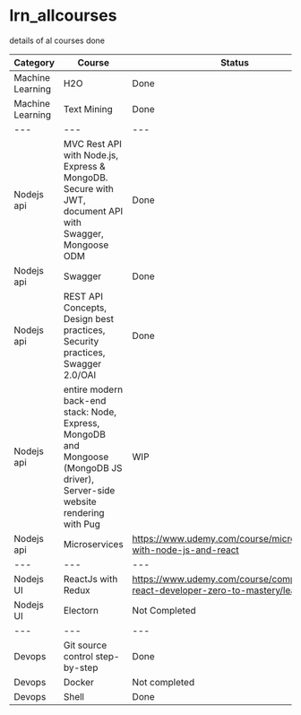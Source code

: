 # lrn_allcourses
details of al courses done

| Category| Course | Status | URL | github link | Comment | 
|--- |--- |--- |--- |--- |--- |
|Machine Learning| H2O | Done | | https://github.com/kapilkathuria/lrn_h2o | |
| Machine Learning  | Text Mining | Done |https://www.coursera.org/learn/python-text-mining | https://github.com/kapilkathuria/lrn_textmining||
|--- |--- |--- |--- |--- |--- |
|Nodejs api | MVC Rest API with Node.js, Express & MongoDB. Secure with JWT, document API with Swagger, Mongoose ODM  | Done | https://www.udemy.com/course/nodejs-rest-api-jwt-security-mongodb-complete-guide  | https://github.com/kapilkathuria/lrn_jwt | |
|Nodejs api | Swagger | Done | https://www.udemy.com/course/nodejs-api-development-with-swagger  | https://github.com/kapilkathuria/lrn_swagger | |
| Nodejs api | REST API Concepts, Design best practices, Security practices, Swagger 2.0/OAI | Done | https://www.udemy.com/course/rest-api/learn/ | | |
| Nodejs api | entire modern back-end stack: Node, Express, MongoDB and Mongoose (MongoDB JS driver), Server-side website rendering with Pug | WIP | https://www.udemy.com/course/nodejs-express-mongodb-bootcamp | https://github.com/kapilkathuria/lrn_nodejs-api | |
| Nodejs api | Microservices |https://www.udemy.com/course/microservices-with-node-js-and-react | https://github.com/kapilkathuria/lrn-microservices | |
|--- |--- |--- |--- |--- |--- |
| Nodejs UI |ReactJs with Redux| https://www.udemy.com/course/complete-react-developer-zero-to-mastery/learn/ |https://github.com/kapilkathuria/lrn_react|||
| Nodejs UI | Electorn | Not Completed| https://www.udemy.com/course/electron-react-tutorial/learn/ | https://github.com/kapilkathuria/lrn_electron| |
|--- |--- |--- |--- |--- |--- |
| Devops | Git source control step-by-step | Done | https://www.udemy.com/course/git-complete/learn/ | | | 
| Devops | Docker | Not completed |  | https://github.com/kapilkathuria/lrn_docker | |
| Devops | Shell | Done| | https://github.com/kapilkathuria/lrn_shell | | 


